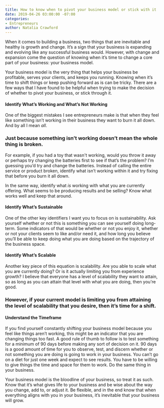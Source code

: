 ```yaml
---
title: How to know when to pivot your business model or stick with it
date: 2019-04-26 03:00:00 -07:00
categories:
- Entrepreneurs
author: Natalia Crawford
---
```


When it comes to building a business, two things that are inevitable and healthy is growth and change. It’s a sign that your business is expanding and evolving like any successful business would. However, with change and expansion come the question of knowing when it’s time to change a core part of your business: your business model.

Your business model is the very thing that helps your business be profitable, serves your clients, and keeps you running. Knowing when it’s time to shift things or keep pushing forward as is can be tricky. There are a few ways that I have found to be helpful when trying to make the decision of whether to pivot your business, or stick through it. 

#### Identify What’s Working and What’s Not Working

One of the biggest mistakes I see entrepreneurs make is that when they feel like something isn’t working in their business they want to burn it all down. And by all I mean _all_. 

### Just because something isn’t working doesn’t mean the whole thing is broken. 

For example, if you had a toy that wasn't working, would you throw it away or perhaps try changing the batteries first to see if that’s the problem? I’m guessing you’d try and change the batteries. Instead of calling the entire service or product broken, identify what isn’t working within it and try fixing that before you burn it all down.

In the same way, identify what _is_ working with what you are currently offering. What seems to be producing results and be selling? Know what works well and keep that around.

#### Identify What’s Sustainable

One of the other key identifiers I want you to focus on is sustainability. Ask yourself whether or not this is something you can see yourself doing long-term. Some indicators of that would be whether or not you enjoy it, whether or not your clients seem to like and/or need it, and how long you believe you’ll be able to keep doing what you are doing based on the trajectory of the business space.

#### Identify What’s Scalable

Another key piece of this equation is scalability. Are you able to scale what you are currently doing? Or is it actually limiting you from experience growth? I believe that everyone has a level of scalability they want to attain, so as long as you can attain that level with what you are doing, then you're good. 

### However, if your current model is limiting you from attaining the level of scalability that you desire, then it’s time for a shift.

#### Understand the Timeframe

If you find yourself constantly shifting your business model because you feel like things aren’t working, this might be an indicator that you are changing things too fast. A good rule of thumb to follow is to test something for a minimum of 90 days before making any sort of decision on it. 90 days is a good amount of time for you to observe, test, and discern whether or not something you are doing is going to work in your business. You can’t go on a diet for just one week and expect to see results. You have to be willing to give things the time and space for them to work. Do the same thing in your business.

Your business model is the bloodline of your business, so treat it as such. Know that it’s what gives life to your business and be wise about the way you change, add to, or adjust it. Be flexible, and in the end know that when everything aligns with you in your business, it’s inevitable that your business will grow.